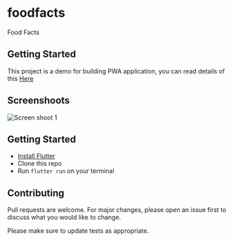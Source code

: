 # foodfacts

Food Facts

## Getting Started

This project is a demo for building PWA application, you can read details of this [Here](https://www.fullstacklabs.co/blog/pwa-with-flutter)

## Screenshoots

![Screen shoot 1](https://user-images.githubusercontent.com/80694339/153735460-4ff0b443-0dcc-4442-9454-9bb16f76ff28.png)

## Getting Started

- [Install Flutter](https://flutter.io/setup/)
- Clone this repo
- Run `flutter run` on your terminal

## Contributing
Pull requests are welcome. For major changes, please open an issue first to discuss what you would like to change.

Please make sure to update tests as appropriate.
